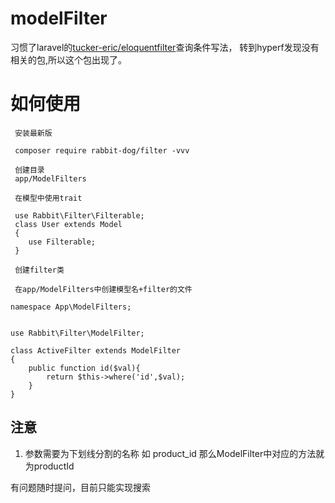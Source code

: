 # modelFilter

习惯了laravel的[tucker-eric/eloquentfilter](https://github.com/Tucker-Eric/EloquentFilter)查询条件写法，
转到hyperf发现没有相关的包,所以这个包出现了。


# 如何使用

```
 安装最新版

 composer require rabbit-dog/filter -vvv

 创建目录
 app/ModelFilters
 
 在模型中使用trait
 
 use Rabbit\Filter\Filterable;
 class User extends Model
 {
    use Filterable;
 }
 
 创建filter类
 
 在app/ModelFilters中创建模型名+filter的文件
 
namespace App\ModelFilters;


use Rabbit\Filter\ModelFilter;

class ActiveFilter extends ModelFilter
{
    public function id($val){
        return $this->where('id',$val);
    }
}
```

## 注意

1. 参数需要为下划线分割的名称 如 product_id 那么ModelFilter中对应的方法就为productId

有问题随时提问，目前只能实现搜索

